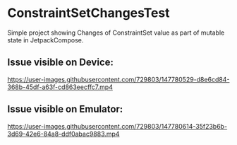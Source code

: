 # ConstraintSetChangesTest
Simple project showing Changes of ConstraintSet value as part of mutable state in JetpackCompose.


## Issue visible on Device:

https://user-images.githubusercontent.com/729803/147780529-d8e6cd84-368b-45df-a63f-cd863eecffc7.mp4


## Issue visible on Emulator:

https://user-images.githubusercontent.com/729803/147780614-35f23b6b-3d69-42e6-84a8-ddf0abac9883.mp4

